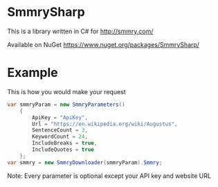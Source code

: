 # SmmrySharp
 
This is a library written in C# for http://smmry.com/

Available on NuGet https://www.nuget.org/packages/SmmrySharp/

# Example

This is how you would make your request
```cs
var smmryParam = new SmmryParameters()
    {
        ApiKey = "ApiKey",
        Url = "https://en.wikipedia.org/wiki/Augustus",
        SentenceCount = 3,
        KeywordCount = 24,
        IncludeBreaks = true,
        IncludeQuotes = true
    };
var smmry = new SmmryDownloader(smmryParam).Smmry;
```

Note: Every parameter is optional except your API key and website URL
